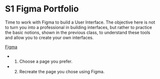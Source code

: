 # S1 Figma Portfolio

Time to work with Figma to build a User Interface. 
The objective here is not to turn you into a professional in building interfaces, but rather to practice the basic notions, shown in the previous class, to understand these tools and allow you to create your own interfaces.

[Figma]()

- 1. Choose a page you prefer.
- 2. Recreate the page you chose using Figma.